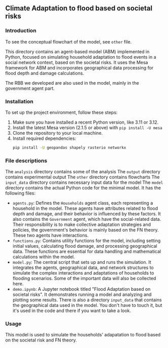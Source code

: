 ## Climate Adaptation to flood based on societal risks

### Introduction
To see the conceptual flowchart of the model, see `other` file.

This directory contains an agent-based model (ABM) implemented in Python, focused on simulating household adaptation to flood events in a social network context, based on the societal risks. It uses the Mesa framework for ABM and incorporates geographical data processing for flood depth and damage calculations.

The RBB we developed are also used in the model, mainly in the government agent part. 

### Installation
To set up the project environment, follow these steps:
1. Make sure you have installed a recent Python version, like 3.11 or 3.12.
2. Install the latest Mesa version (2.1.5 or above) with `pip install -U mesa`
2. Clone the repository to your local machine.
3. Install required dependencies:
   ```bash
   pip install -U geopandas shapely rasterio networkx
   ```

### File descriptions
The `analysis` directory contains some of the analysis
The `output` directory contains experimental output
The `other` directory contains flowcharts
The `input_data` directory contains necessary input data for the model
The `model` directory contains the actual Python code for the minimal model. It has the following files:
- `agents.py`: Defines the `Households` agent class, each representing a household in the model. These agents have attributes related to flood depth and damage, and their behavior is influenced by these factors. It also contains the `Government` agent, which have the social-related data. Their responsibility is to make collective adaptation strategies and policies, the government's behavior is mainly based on the FN theory. These two agents have interactions.
- `functions.py`: Contains utility functions for the model, including setting initial values, calculating flood damage, and processing geographical data. These functions are essential for data handling and mathematical calculations within the model.
- `model.py`: The central script that sets up and runs the simulation. It integrates the agents, geographical data, and network structures to simulate the complex interactions and adaptations of households to flooding scenarios. Some of the important data will also be collected here.
- `demo.ipynb`: A Jupyter notebook titled "Flood Adaptation based on societal risks". It demonstrates running a model and analyzing and plotting some results.
There is also a directory `input_data` that contains the geographical data used in the model. You don't have to touch it, but it's used in the code and there if you want to take a look.

### Usage
This model is used to simulate the households' adapatation to flood based on the societal risk and FN theory.
